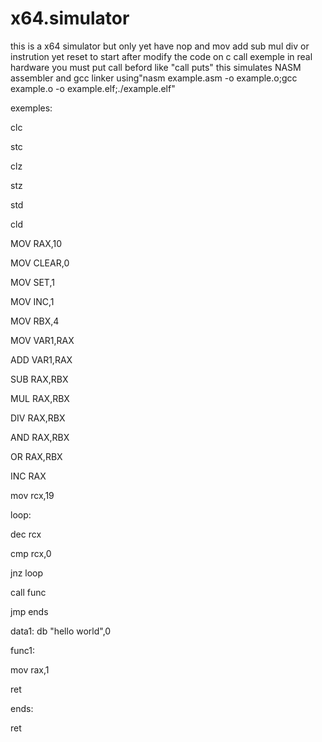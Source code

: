 # x64.simulator

this is a x64 simulator but only yet have nop and mov  add  sub  mul div or instrution yet
reset to start after modify the code
on c call exemple in real hardware you must put call beford
like "call puts"
this simulates NASM assembler and gcc linker using"nasm example.asm -o example.o;gcc example.o -o example.elf;./example.elf"


exemples:


clc

stc

clz


stz



std


cld



MOV RAX,10


MOV CLEAR,0

MOV SET,1

MOV INC,1

MOV RBX,4

MOV VAR1,RAX


ADD VAR1,RAX


SUB RAX,RBX

MUL RAX,RBX


DIV RAX,RBX

AND RAX,RBX

OR RAX,RBX



INC RAX

mov rcx,19


loop:

dec rcx

cmp rcx,0



jnz loop 



call func



jmp ends


data1: db "hello world",0


func1:



mov rax,1



ret

ends:


ret
